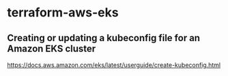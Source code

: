 # terraform-aws-eks

## Creating or updating a kubeconfig file for an Amazon EKS cluster

https://docs.aws.amazon.com/eks/latest/userguide/create-kubeconfig.html